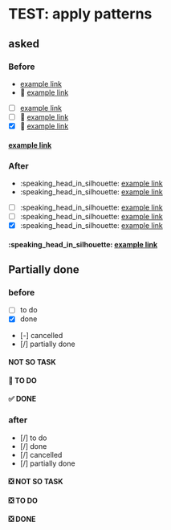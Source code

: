 # TEST: apply patterns

## asked

### Before

- [example link](http://example.com)
- :speech_balloon: [example link](http://example.com)
- [ ] [example link](http://example.com)
- [ ] :speech_balloon: [example link](http://example.com)
- [x] :speech_balloon: [example link](http://example.com)
#### [example link](http://example.com)

### After

- :speaking_head_in_silhouette: [example link](http://example.com)
- :speaking_head_in_silhouette: [example link](http://example.com)
- [ ] :speaking_head_in_silhouette: [example link](http://example.com)
- [ ] :speaking_head_in_silhouette: [example link](http://example.com)
- [x] :speaking_head_in_silhouette: [example link](http://example.com)
#### :speaking_head_in_silhouette: [example link](http://example.com)

## Partially done

### before

- [ ] to do
- [x] done
- [-] cancelled
- [/] partially done
#### NOT SO TASK
#### :black_square_button: TO DO
#### :white_check_mark: DONE

### after

- [/] to do
- [/] done
- [/] cancelled
- [/] partially done
#### :negative_squared_cross_mark: NOT SO TASK
#### :negative_squared_cross_mark: TO DO
#### :negative_squared_cross_mark: DONE
